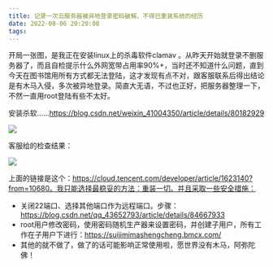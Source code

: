 ```yaml
---
title: 记录一次云服务器被异地登录密码破解、不得已重装系统的经历
date: 2022-08-06 20:20:08
tags:
---
```


<!-- more -->

开局一张图，是我正在安装linux上的杀毒软件clamav 。从昨天开始就登录不删服务器了，而且自检提示什么外网宽带占用率90%+，当时还不知道什么问题，直到今天在图书馆用所有方式都无法登陆，这才发现有点不对，跟客服联系后得出结论是有木马入侵，多次被异地登录。简直大无语，不过也正好，把服务器整理一下，不然一直用root登陆有些不太好。

 

安装杀软……https://blog.csdn.net/weixin_41004350/article/details/80182929

![](https://raw.githubusercontent.com/YuanZhou314/PicRepo/main/imgs/20220806202035.png)

 

客服给的检查结果：

![](https://raw.githubusercontent.com/YuanZhou314/PicRepo/main/imgs/20220806202051.png)

 

上面的链接是这个：https://cloud.tencent.com/developer/article/1623140?from=10680。我只能选择最稳妥的方法：重装一切。并且采取一些安全措施：

- 关闭22端口、选择其他端口作为远程端口。步骤：https://blog.csdn.net/qq_43652793/article/details/84667933
- root用户修改密码，使用密码随机生产器来设置密码，并创建子用户，所有工作在子用户下进行：https://suijimimashengcheng.bmcx.com/
- 其他的就不做了，做了的话可能影响正常使用啦，愿世界没有木马，阿弥陀佛！


